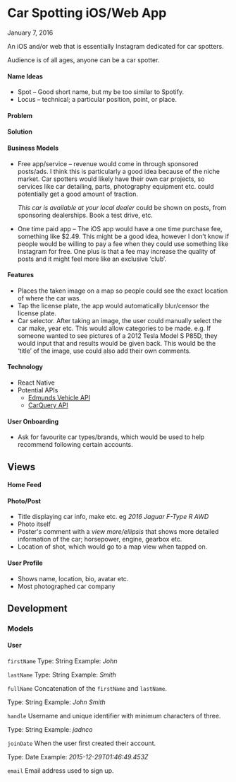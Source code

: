 # Car Spotting iOS/Web App
January 7, 2016

An iOS and/or web that is essentially Instagram dedicated for car spotters.

Audience is of all ages, anyone can be a car spotter.

#### Name Ideas
- Spot – Good short name, but my be too similar to Spotify.
- Locus – technical; a particular position, point, or place.

#### Problem

#### Solution

#### Business Models
- Free app/service – revenue would come in through sponsored posts/ads. I think this is particularly a good idea because of the niche market. Car spotters would likely have their own car projects, so services like car detailing, parts, photography equipment etc. could potentially get a good amount of traction.
  
  *This car is available at your local dealer* could be shown on posts, from sponsoring dealerships. Book a test drive, etc.

- One time paid app – The iOS app would have a one time purchase fee, something like $2.49. This might be a good idea, however I don’t know if people would be willing to pay a fee when they could use something like Instagram for free. One plus is that a fee may increase the quality of posts and it might feel more like an exclusive ‘club’.

#### Features
- Places the taken image on a map so people could see the exact location of where the car was.
- Tap the license plate, the app would automatically blur/censor the license plate.
- Car selector. After taking an image, the user could manually select the car make, year etc. This would allow categories to be made. e.g. If someone wanted to see pictures of a 2012 Tesla Model S P85D, they would input that and results would be given back. This would be the ‘title’ of the image, use could also add their own comments.

#### Technology
- React Native
- Potential APIs
  - [Edmunds Vehicle API](http://developer.edmunds.com/api-documentation/vehicle/index.html)
  - [CarQuery API](http://www.carqueryapi.com)

#### User Onboarding
- Ask for favourite car types/brands, which would be used to help recommend following certain accounts.

## Views

#### Home Feed

#### Photo/Post
- Title displaying car info, make etc. eg *2016 Jaguar F-Type R AWD*
- Photo itself
- Poster's comment with a *view more/ellipsis* that shows more detailed information of the car; horsepower, engine, gearbox etc.
- Location of shot, which would go to a map view when tapped on.

#### User Profile
- Shows name, location, bio, avatar etc.
- Most photographed car company

## Development

### Models

#### User

`firstName`
  Type: String
  Example: *John*

`lastName`
  Type: String
  Example: *Smith*

`fullName`
  Concatenation of the `firstName` and `lastName`.
    
  Type: String
  Example: *John Smith*

`handle`
  Username and unique identifier with minimum characters of three.

  Type: String
  Example: *jadnco*

`joinDate`
  When the user first created their account.

  Type: Date
  Example: *2015-12-29T01:46:49.453Z*

`email`
  Email address used to sign up.
